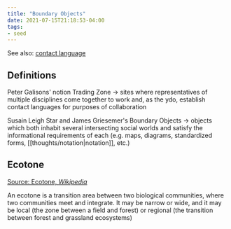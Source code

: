 ```yaml
---
title: "Boundary Objects"
date: 2021-07-15T21:18:53-04:00
tags:
- seed
---
```


See also: [contact language](thoughts/contact%20language.md)

## Definitions
Peter Galisons' notion Trading Zone -> sites where representatives of multiple disciplines come together to work and, as the ydo, establish contact languages for purposes of collaboration

Susain Leigh Star and James Griesemer's Boundary Objects -> objects which both inhabit several intersecting social worlds and satisfy the informational requirements of each (e.g. maps, diagrams, standardized forms, [[thoughts/notation|notation]], etc.)

## Ecotone
[Source: Ecotone, *Wikipedia*](https://en.wikipedia.org/wiki/Ecotone)

An ecotone is a transition area between two biological communities, where two communities meet and integrate. It may be narrow or wide, and it may be local (the zone between a field and forest) or regional (the transition between forest and grassland ecosystems)